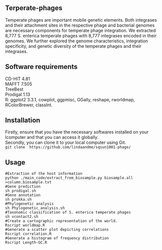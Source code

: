 ## Terperate-phages
Temperate phages are important mobile genetic elements. Both integrases and their attachment sites in the respective phage and bacterial genomes are necessary components for temperate phage integration. We extracted 8,777 S. enterica temperate phages with 8,777 integrases encoded in their genomes. We further explored the genome characteristics, integration specificity, and genetic diversity of the temperate phages and their integrases.<br/>

## Software requirements <br/>
CD-HIT 4.81 <br/>
MAFFT 7.505 <br/>
TreeBest <br/>
Prodigal 1.13 <br/>
R: ggplot2 3.3.1, cowplot, ggpmisc, GGally, reshape, rworldmap, RColorBrewer, classInt.<br/>

## Installation 
Firstly, ensure that you have the necessary softwares installed on your lcomputer and that you can access it globally. <br/>
Secondly, you can clone it to your local computer using Git.<br/>
```git clone  https://github.com/lindaandme/sqsun1001-phage/ ```

## Usage

``` 
#Extraction of the host information
python ./main_code/extract_from_biosample.py biosample.all >column.biosample.txt
#Gene prediction
sh prodigal.sh
#Gene annotation
sh prokka.sh
#Phylogenetic analysis
sh Phylogenetic_analysis.sh
#Taxonomic classification of S. enterica temperate phages
sh vcontact2.sh
#Create a cartographic representation of the world.
Rscript worldmap.R
#Generate a scatter plot depicting correlations
Rscript correlation.R
#Generate a histogram of frequency distribution
Rscript Length-GC.R


